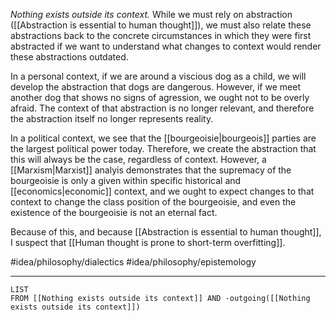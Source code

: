 *Nothing exists outside its context.* While we must rely on abstraction ([[Abstraction is essential to human thought]]), we must also relate these abstractions back to the concrete circumstances in which they were first abstracted if we want to understand what changes to context would render these abstractions outdated. 

In a personal context, if we are around a viscious dog as a child, we will develop the abstraction that dogs are dangerous. However, if we meet another dog that shows no signs of agression, we ought not to be overly afraid. The context of that abstraction is no longer relevant, and therefore the abstraction itself no longer represents reality. 

In a political context, we see that the [[bourgeoisie|bourgeois]] parties are the largest political power today. Therefore, we create the abstraction that this will always be the case, regardless of context. However, a [[Marxism|Marxist]] analyis demonstrates that the supremacy of the bourgeoisie is only a given within specific historical and [[economics|economic]] context, and we ought to expect changes to that context to change the class position of the bourgeoisie, and even the existence of the bourgeoisie is not an eternal fact. 

Because of this, and because [[Abstraction is essential to human thought]], I suspect that [[Human thought is prone to short-term overfitting]]. 

#idea/philosophy/dialectics 
#idea/philosophy/epistemology 

---
```dataview
LIST
FROM [[Nothing exists outside its context]] AND -outgoing([[Nothing exists outside its context]])
```